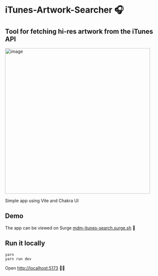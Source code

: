 # iTunes-Artwork-Searcher 🎧

## Tool for fetching hi-res artwork from the iTunes API
<a href="mdm-itunes-search.surge.sh">
<img width="475" alt="image" src="https://github.com/MartinDM/React-Firebase-Reactive-ToDo/assets/7467069/cd822310-1514-4157-804f-b2a763f08f63">
</a>

Simple app using Vite and Chakra UI

## Demo

The app can be viewed on Surge [mdm-itunes-search.surge.sh](https://mdm-itunes-search.surge.sh) 🚀

## Run it locally

```
yarn
yarn run dev
```

Open [http://localhost:5173](http://localhost:5173) 👩‍🚀
